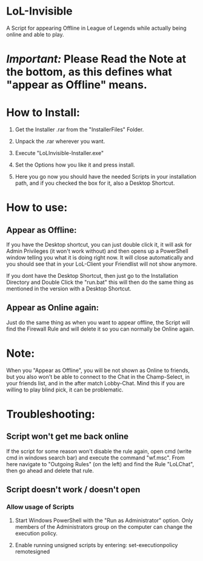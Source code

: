 # LoL-Invisible
A Script for appearing Offline in League of Legends while actually being online and able to play.

# *Important:* Please Read the Note at the bottom, as this defines what "appear as Offline" means.

# How to Install:

1. Get the Installer .rar from the "InstallerFiles" Folder. 

2. Unpack the .rar wherever you want.

3. Execute "LoLInvisible-Installer.exe"

4. Set the Options how you like it and press install.

5. Here you go now you should have the needed Scripts in your installation path, and if you checked the box for it, also a Desktop Shortcut.


# How to use:

## Appear as Offline:
If you have the Desktop shortcut, you can just double click it, it will ask for Admin Privileges (it won't work without) and then opens up a PowerShell window telling you what it is doing right now.
It will close automatically and you should see that in your LoL-Client your Friendlist will not show anymore.

If you dont have the Desktop Shortcut, then just go to the Installation Directory and Double Click the "run.bat" this will then do the same thing as mentioned in the version with a Desktop Shortcut.

## Appear as Online again:
Just do the same thing as when you want to appear offline, the Script will find the Firewall Rule and will delete it so you can normally be Online again.

# **Note:**
When you "Appear as Offline", you will be not shown as Online to friends, but you also won't be able to connect to the Chat in the Champ-Select, in your friends list, and in the after match Lobby-Chat.
Mind this if you are willing to play blind pick, it can be problematic. 

# Troubleshooting:

## Script won't get me back online
If the script for some reason won't disable the rule again, open cmd (write cmd in windows search bar) and execute the command "wf.msc".
From here navigate to "Outgoing Rules" (on the left) and find the Rule "LoLChat", then go ahead and delete that rule.

## Script doesn't work / doesn't open

### Allow usage of Scripts
1. Start Windows PowerShell with the "Run as Administrator" option. Only members of the Administrators group on the computer can change the execution policy.

2. Enable running unsigned scripts by entering:
    set-executionpolicy remotesigned
